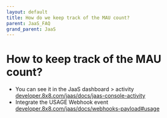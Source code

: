 ```yaml
---
layout: default
title: How do we keep track of the MAU count?
parent: JaaS_FAQ
grand_parent: JaaS
---
```


# How to keep track of the MAU count?

* You can see it in the JaaS dashboard > activity [developer.8x8.com/jaas/docs/jaas-console-activity](developer.8x8.com/jaas/docs/jaas-console-activity)
* Integrate the USAGE Webhook event [developer.8x8.com/jaas/docs/webhooks-payload#usage](developer.8x8.com/jaas/docs/webhooks-payload#usage)
